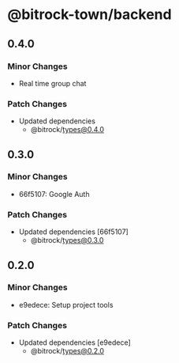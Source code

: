 # @bitrock-town/backend

## 0.4.0

### Minor Changes

- Real time group chat

### Patch Changes

- Updated dependencies
  - @bitrock/types@0.4.0

## 0.3.0

### Minor Changes

- 66f5107: Google Auth

### Patch Changes

- Updated dependencies [66f5107]
  - @bitrock/types@0.3.0

## 0.2.0

### Minor Changes

- e9edece: Setup project tools

### Patch Changes

- Updated dependencies [e9edece]
  - @bitrock/types@0.2.0
